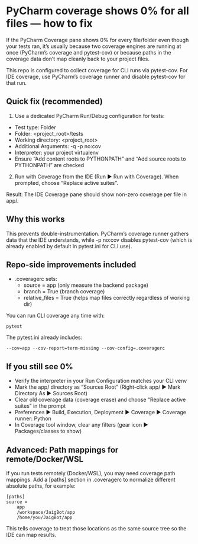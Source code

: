 # PyCharm coverage shows 0% for all files — how to fix

If the PyCharm Coverage pane shows 0% for every file/folder even though your tests ran, it’s usually because two coverage engines are running at once (PyCharm’s coverage and pytest-cov) or because paths in the coverage data don’t map cleanly back to your project files.

This repo is configured to collect coverage for CLI runs via pytest-cov. For IDE coverage, use PyCharm’s coverage runner and disable pytest-cov for that run.

## Quick fix (recommended)

1) Use a dedicated PyCharm Run/Debug configuration for tests:
- Test type: Folder
- Folder: <project_root>/tests
- Working directory: <project_root>
- Additional Arguments: -q -p no:cov
- Interpreter: your project virtualenv
- Ensure “Add content roots to PYTHONPATH” and “Add source roots to PYTHONPATH” are checked

2) Run with Coverage from the IDE (Run ▶ Run with Coverage). When prompted, choose “Replace active suites”.

Result: The IDE Coverage pane should show non-zero coverage per file in app/.

## Why this works
This prevents double-instrumentation. PyCharm’s coverage runner gathers data that the IDE understands, while -p no:cov disables pytest-cov (which is already enabled by default in pytest.ini for CLI use).

## Repo-side improvements included
- .coveragerc sets:
  - source = app (only measure the backend package)
  - branch = True (branch coverage)
  - relative_files = True (helps map files correctly regardless of working dir)

You can run CLI coverage any time with:

```
pytest
```

The pytest.ini already includes:

```
--cov=app --cov-report=term-missing --cov-config=.coveragerc
```

## If you still see 0%
- Verify the interpreter in your Run Configuration matches your CLI venv
- Mark the app/ directory as “Sources Root” (Right-click app/ ▶ Mark Directory As ▶ Sources Root)
- Clear old coverage data (coverage erase) and choose “Replace active suites” in the prompt
- Preferences ▶ Build, Execution, Deployment ▶ Coverage ▶ Coverage runner: Python
- In Coverage tool window, clear any filters (gear icon ▶ Packages/classes to show)

## Advanced: Path mappings for remote/Docker/WSL
If you run tests remotely (Docker/WSL), you may need coverage path mappings. Add a [paths] section in .coveragerc to normalize different absolute paths, for example:

```
[paths]
source =
    app
    /workspace/JaigBot/app
    /home/you/JaigBot/app
```

This tells coverage to treat those locations as the same source tree so the IDE can map results.
